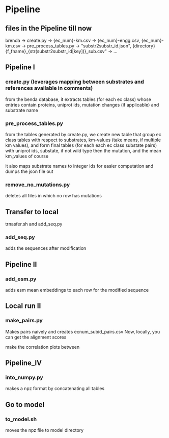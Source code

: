 # Pipeline

## files in the Pipeline till now

brenda -> create.py -> {ec_num}-km.csv -> {ec_num}-engg.csv, {ec_num}-km.csv -> pre_process_tables.py -> "substr2substr_id.json", {directory}{f_fname}_{str(substr2substr_id[key])}_sub.csv" -> ... 

## Pipeline I

### create.py (leverages mapping between substrates and references available in comments)

from the benda database, it extracts tables (for each ec class) whose entries contain proteins, uniprot ids, mutation changes (if applicable) and substrate name

### pre_process_tables.py

from the tables generated by create.py, we create new table that group ec class tables with respect to substrates, km-values (take means, if multiple km values), and form final tables (for each each ec class substate pairs) with uniprot ids, substate, if not wild type then the mutation, and the mean km_values of course

it also maps substrate names to integer ids for easier computation and dumps the json file out

### remove_no_mutations.py

deletes all files in which no row has mutations

## Transfer to local

trnasfer.sh and add_seq.py

### add_seq.py

adds the sequences after modification


## Pipeline II

### add_esm.py 

adds esm mean embeddings to each row for the modified sequence



## Local run II

### make_pairs.py

Makes pairs naively and creates ecnum_subid_pairs.csv
Now, locally, you can get the alignment scores

make the correlation plots between 


## Pipeline_IV

### into_numpy.py

makes a npz format by concatenating all tables

## Go to model

### to_model.sh

moves the npz file to model directory